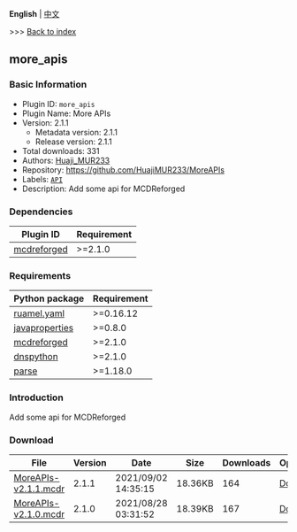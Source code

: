 **English** | [中文](readme-zh_cn.md)

\>\>\> [Back to index](/readme.md)

## more_apis

### Basic Information

- Plugin ID: `more_apis`
- Plugin Name: More APIs
- Version: 2.1.1
  - Metadata version: 2.1.1
  - Release version: 2.1.1
- Total downloads: 331
- Authors: [Huaji_MUR233](https://github.com/HuajiMUR233)
- Repository: https://github.com/HuajiMUR233/MoreAPIs
- Labels: [`API`](/labels/api/readme.md)
- Description: Add some api for MCDReforged

### Dependencies

| Plugin ID | Requirement |
| --- | --- |
| [mcdreforged](https://github.com/Fallen-Breath/MCDReforged) | \>=2.1.0 |

### Requirements

| Python package | Requirement |
| --- | --- |
| [ruamel.yaml](https://pypi.org/project/ruamel.yaml) | \>=0.16.12 |
| [javaproperties](https://pypi.org/project/javaproperties) | \>=0.8.0 |
| [mcdreforged](https://pypi.org/project/mcdreforged) | \>=2.1.0 |
| [dnspython](https://pypi.org/project/dnspython) | \>=2.1.0 |
| [parse](https://pypi.org/project/parse) | \>=1.18.0 |

### Introduction

Add some api for MCDReforged

### Download

| File | Version | Date | Size | Downloads | Operations |
| --- | --- | --- | --- | --- | --- |
| [MoreAPIs-v2.1.1.mcdr](https://github.com/HuajiMUR233/MoreAPIs/releases/tag/2.1.1) | 2.1.1 | 2021/09/02 14:35:15 | 18.36KB | 164 | [Download](https://github.com/HuajiMUR233/MoreAPIs/releases/download/2.1.1/MoreAPIs-v2.1.1.mcdr) |
| [MoreAPIs-v2.1.0.mcdr](https://github.com/HuajiMUR233/MoreAPIs/releases/tag/2.1.0) | 2.1.0 | 2021/08/28 03:31:52 | 18.39KB | 167 | [Download](https://github.com/HuajiMUR233/MoreAPIs/releases/download/2.1.0/MoreAPIs-v2.1.0.mcdr) |

